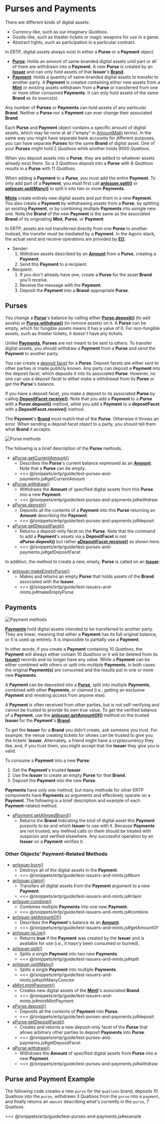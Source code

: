 # Purses and Payments

There are different kinds of digital assets:
- Currency-like, such as our imaginary *Quatloos*.
- Goods-like, such as theater tickets or magic weapons for use in a game.
- Abstract rights, such as participation in a particular contract.

In ERTP, digital assets always exist in either a **Purse** or a **Payment** object.
- **[Purse](/reference/ertp-api/purse.md)**: Holds
  an amount of same-branded digital assets until part or
  all of them are withdrawn into a **Payment**. A new **Purse** is created
  by an **[Issuer](/reference/ertp-api/issuer.md)** and can only hold assets of that **Issuer**'s **[Brand](/reference/ertp-api/brand.md)**.
- **[Payment](/reference/ertp-api/payment.md)**:
  Holds a quantity of same-branded digital assets to transfer to another party.
  A **Payment** is created containing either new assets from a **[Mint](/reference/ertp-api/mint.md)** or existing assets
  withdrawn from a **Purse** or transferred from one or more other consumed **Payments**.
  It can only hold assets of the same **Brand** as its source(s).

Any number of **Purses** or **Payments** can hold assets
of any particular **Brand**. Neither a **Purse** nor a **Payment** can ever change their
associated **Brand**.

Each **Purse** and **Payment** object contains a specific amount of digital assets,
which may be none at all ("empty" in [AmountMath](./amount-math.md) terms). In the same way
you might have separate bank accounts for different purposes,
you can have separate **Purses** for the same **Brand** of digital asset.
One of your **Purses** might hold 2 *Quatloos* while another holds 9000 *Quatloos*.

When you deposit assets into a **Purse**, they are added to
whatever assets already exist there. So a 3 *Quatloos* deposit
into a **Purse** with 8 *Quatloos* results in a **Purse** with 11 *Quatloos*.

When adding a **Payment** to a **Purse**, you must add the entire **Payment**. To
only add part of a **Payment**, you must first call **[anIssuer.split()](/reference/ertp-api/issuer.md#anissuer-split-payment-paymentamounta)**
or **[anIssuer.splitMany()](/reference/ertp-api/issuer.md#anissuer-splitmany-payment-amountarray)**
to split it into two or more **Payments**.

**[Mints](/reference/ertp-api/mint.md)** create entirely new digital assets and put them in a new **Payment**.
You also create a **Payment** by withdrawing assets from a **Purse**, by splitting an
existing **Payment**, or by combining multiple **Payments** into asingle new one. Note
the **Brand** of the new **Payment** is the same as the associated **Brand** of its originating **Mint**, **Purse**, or **Payment**.

In ERTP, assets are not transferred directly from one **Purse** to another.
Instead, the transfer must be mediated by a **Payment**.
In the Agoric stack, the actual send and receive operations are provided by
**[E()](../js-programming/eventual-send.md)**.
- Sender:
  1. Withdraw assets described by an **[Amount](/reference/ertp-api/ertp-data-types.md#amount)** from a **Purse**, creating a **Payment**.
  2. Send this **Payment** to a recipient.
- Recipient:
  1. If you don't already have one, create a **Purse** for the asset **Brand**
     you'll receive.
  2. Receive the message with the **Payment**.
  3. Deposit the **Payment** into a **Brand**-appropriate **Purse**.

## Purses

You change a **[Purse](/reference/ertp-api/purse.md)**'s balance by calling either 
**[Purse.deposit()](/reference/ertp-api/purse.md#apurse-deposit-payment-optamount)** (to add assets) or
**[Purse.withdraw()](/reference/ertp-api/purse.md#apurse-withdraw-amount)** (to remove assets) on it. 
A **Purse** can be empty, which for
fungible assets means it has a value of 0. For non-fungible
assets, such as theater tickets, it doesn't have any tickets.

Unlike **[Payments](/reference/ertp-api/payment.md)**, **Purses** are not meant to be sent to others. To transfer 
digital assets, you should withdraw a **Payment** from a **Purse** and send 
the **Payment** to another party.

You can create a [deposit facet](../../glossary/#deposit-facet) for a **Purse**.
Deposit facets are either sent to other parties or made publicly known. Any party can deposit a **Payment** into the
deposit facet, which deposits it into its associated **Purse**. However, no one can
use a deposit facet to either make a withdrawal from its **Purse** or get the **Purse**'s balance.

If you have a deposit facet, you make a deposit to its associated **Purse** by calling 
**[DepositFacet.receive()](/reference/ertp-api/purse.md#adepositfacet-receive-payment-optamount)**. Note that you add a **Payment** to a **Purse** with a **Purse.deposit()** method, while you add a **Payment** to a **depositFacet** with a **DepositFacet.receive()** method.

The **Payment**'s **[Brand](/reference/ertp-api/brand.md)** must match that of the **Purse**.
Otherwise it throws an error.
When sending a deposit facet object
to a party, you should tell them what **Brand** it accepts.

![Purse methods](./assets/purse.svg)  

The following is a brief description of the **Purse** methods.
- [aPurse.getCurrentAmount()](/reference/ertp-api/purse.md#apurse-getcurrentamount)
  - Describes the **Purse**'s current balance expressed as an **[Amount](/reference/ertp-api/ertp-data-types.md#amount)**. Note that a **Purse** can be empty.
  - <<< @/snippets/ertp/guide/test-purses-and-payments.js#getCurrentAmount
- [aPurse.withdraw()](/reference/ertp-api/purse.md#apurse-withdraw-amount)
  - Withdraws the **Amount** of specified digital assets from this **Purse** into a new **Payment**.
  - <<< @/snippets/ertp/guide/test-purses-and-payments.js#withdraw
- [aPurse.deposit()](/reference/ertp-api/purse.md#apurse-deposit-payment-optamount)
  - Deposits all the contents of a **Payment** into this **Purse** returning an **Amount** describing the
**Payment**.
  - <<< @/snippets/ertp/guide/test-purses-and-payments.js#deposit
- [aPurse.getDepositFacet()](/reference/ertp-api/purse.md#apurse-getdepositfacet)
  - Returns a deposit-only facet on the **Purse**. Note that the command to add a **Payment**'s
    assets via a **DepositFacet** is not **aPurse.deposit()** but rather **[aDepositFacet.receive()](/reference/ertp-api/purse.md#adepositfacet-receive-payment-optamount)** as shown here.
  - <<< @/snippets/ertp/guide/test-purses-and-payments.js#getDepositFacet

In addition, the method to create a new, empty, **Purse** is called on an **[Issuer](/reference/ertp-api/issuer.md)**:
- [anIssuer.makeEmptyPurse()](/reference/ertp-api/issuer.md#anissuer-makeemptypurse)
  - Makes and returns an empty **Purse** that holds assets of the **Brand** associated with the **Issuer**.
  - <<< @/snippets/ertp/guide/test-issuers-and-mints.js#makeEmptyPurse

## Payments

![Payment methods](./assets/payment.svg)   

**[Payments](/reference/ertp-api/payment.md)** hold digital assets intended to be transferred to another party.
They are linear, meaning that either a **Payment** has its full
original balance, or it is used up entirely. It is impossible to
partially use a **Payment**. 

In other words, if you create a **Payment** containing
10 *Quatloos*, the **Payment** will always either contain 
10 *Quatloos* or it will be deleted from its **[Issuer](/reference/ertp-api/issuer.md))** records and no
longer have any value. While a **Payment** can be either combined with others or
split into multiple **Payments**, in both cases the original **Payment(s)**
are consumed and the results put in one or more new **Payments**.

A **Payment** can be deposited into a **[Purse](/reference/ertp-api/purse.md)**, split into multiple
**Payments**, combined with other **Payments**, or claimed (i.e., getting an exclusive **Payment** and revoking access from anyone else).

A **Payment** is often received from other parties, but is not self-verifying
and cannot be trusted to provide its own true value.
To get the verified balance
of a **Payment**, use the **[anIssuer.getAmountOf()](/reference/ertp-api/issuer.md#anissuer-getamountof-payment)** method on the trusted **Issuer**
for the **Payment**'s **[Brand](/reference/ertp-api/brand.md)**.

To get the **Issuer** for a **Brand** you didn't create, 
ask someone you trust. For example, the venue creating tickets for shows
can be trusted to give you the tickets' **Issuer**. Alternately, a friend might have 
a cryptocurrency they like, and, if you trust them, you might accept 
that the **Issuer** they give you is valid.

To consume a **Payment** into a new **Purse**:
1. Get the **Payment**'s trusted **Issuer**.
2. Use the **Issuer** to create an empty **Purse** for that **Brand**.
3. Deposit the **Payment** into the new **Purse**.

**Payments** have only one method, but many methods for other ERTP components
have **Payments** as arguments and effectively operate on a **Payment**. The following is a
brief description and example of each **Payment**-related method.
- [aPayment.getAllegedBrand()](/reference/ertp-api/payment.md#apayment-getallegedbrand)
  - Returns the **Brand** indicating the kind of digital asset this **Payment** purports to be
    and which **Issuer** to use with it.
    Because **Payments** are not trusted, any method calls on them should be treated
    with suspicion and verified elsewhere. Any successful operation by an **Issuer** on a **Payment** verifies it.

### Other Objects' Payment-Related Methods

- [anIssuer.burn()](/reference/ertp-api/issuer.md#anissuer-burn-payment-optamount)
  - Destroys all of the digital assets in the **Payment**.
  - <<< @/snippets/ertp/guide/test-issuers-and-mints.js#burn
- [anIssuer.claim()](/reference/ertp-api/issuer.md#anissuer-claim-payment-optamount)
  - Transfers all digital assets from the **Payment** argument to a new **Payment**.
  - <<< @/snippets/ertp/guide/test-issuers-and-mints.js#claim
- [anIssuer.combine()](/reference/ertp-api/issuer.md#anissuer-combine-paymentsarray-opttotalamount)
  - Combines multiple **Payments** into one new **Payment**.
  - <<< @/snippets/ertp/guide/test-issuers-and-mints.js#combine
- [anIssuer.getAmountOf()](/reference/ertp-api/issuer.md#anissuer-getamountof-payment)
  - Describes the **Payment**'s balance as an **[Amount](/reference/ertp-api/ertp-data-types.md#amount)**.
  - <<< @/snippets/ertp/guide/test-issuers-and-mints.js#getAmountOf
- [anIssuer.isLive()](/reference/ertp-api/issuer.md#anissuer-islive-payment)
  - Returns **true** if the **Payment** was created by the **Issuer** and is available for use (i.e., it hasn'y been consumed or burned).
- [anIssuer.split()](/reference/ertp-api/issuer.md#anissuer-split-payment-paymentamounta)
  - Splits a single **Payment** into two new **Payments**.
  - <<< @/snippets/ertp/guide/test-issuers-and-mints.js#split
- [anIssuer.splitMany()](/reference/ertp-api/issuer.md#anissuer-splitmany-payment-amountarray)
  - Splits a single **Payment** into multiple **Payments**.
  - <<< @/snippets/ertp/guide/test-issuers-and-mints.js#splitManyConcise
- [aMint.mintPayment()](/reference/ertp-api/mint.md#amint-mintpayment-newamount)
  - Creates new digital assets of the **[Mint](/reference/ertp-api/mint.md))**'s associated **Brand**.
  - <<< @/snippets/ertp/guide/test-issuers-and-mints.js#mintMintPayment
- [aPurse.deposit()](/reference/ertp-api/purse.md#apurse-deposit-payment-optamount)
  - Deposits all the contents of **Payment** into **Purse**.
  - <<< @/snippets/ertp/guide/test-purses-and-payments.js#deposit
- [aPurse.getDepositFacet()](/reference/ertp-api/purse.md#apurse-getdepositfacet)
  - Creates and returns a new deposit-only facet of the **Purse** that allows arbitrary other parties to deposit **Payments** into **Purse**.
  - <<< @/snippets/ertp/guide/test-purses-and-payments.js#getDepositFacet
- [aPurse.withdraw()](/reference/ertp-api/purse.md#apurse-withdraw-amount)
  - Withdraws the **Amount** of specified digital assets from **Purse** into a new **Payment**.
  - <<< @/snippets/ertp/guide/test-purses-and-payments.js#withdraw

## Purse and Payment Example

The following code creates a new `purse` for the `quatloos` brand, deposits
10 Quatloos into the `purse`, withdraws 3 Quatloos from the `purse` into a
`payment`, and finally returns an `amount` describing what's currently in the `purse`, 7 Quatloos.

<<< @/snippets/ertp/guide/test-purses-and-payments.js#example
